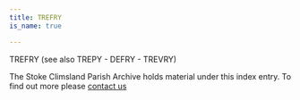 ```yaml
---
title: TREFRY
is_name: true

---
```


TREFRY (see also TREPY - DEFRY - TREVRY)


The Stoke Climsland Parish Archive holds material under this index entry. To find out more please [contact us](/contact/)
